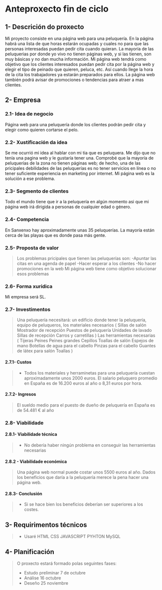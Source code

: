 # Anteproxecto fin de ciclo



## 1- Descrición do proxecto


Mi proyecto consiste en una página web para una peluquería. En la página habrá una lista de que horas estarán ocupadas y cuales no para que las personas
interesadas puedan pedir cita cuando quieran. La mayoría de las peluquerias por donde yo vivo no tienen páginas web, y si las tienen, son muy básicas
y no dan mucha información. Mi página web tendrá como objetivo que los clientes interesados puedan pedir cita por la página web y elegir el tipo
de peinado que quieren, peluca, etc. Así cuando llege la hora de la cita los trabajadores ya estarán preparados para ellos. La página web
también podrá avisar de promociones o tendencias para atraer a mas clientes.

## 2- Empresa



### 2.1- Idea de negocio


Página web para una peluquería donde los clientes podrán pedir cita y elegir como quieren cortarse el pelo.

### 2.2- Xustificación da idea


Se me ocurrió mi idea al hablar con mi tia que es peluquera. Me dijo que no tenía una pagina web y le gustaría tener una. Comprobé que la mayoría de peluquerías de la zona
no tienen páginas web; de hecho, una de las pricipales debilidades de las peluquerías es no tener servicios en línea o no tener suficiente experiencia en 
marketing por internet. Mi página web es la solución a ese problema.

### 2.3- Segmento de clientes


Todo el mundo tiene que ir a la peluquería en algún momento asi que mi página web irá dirigida a personas de cualquier edad o género.

### 2.4- Competencia


En Sanxenxo hay aproximadamente unas 35 peluquerías. La mayoría están cerca de las playas que es donde pasa más gente.

### 2.5- Proposta de valor


> Los problemas pricipales que tienen las peluquerías son: 
-Apuntar las citas en una agenda de papel
-Hacer esperar a los clientes
-No hacer promociones en la web
Mi página web tiene como objetivo solucionar esos problemas

### 2.6- Forma xurídica


Mi empresa será SL.

### 2.7- Investimentos


> Una peluquería necesitará: un edificio donde tener la peluquería, equipo de peluqueros, los materiales necesarios (
    Sillas de salón
     Mostrador de recepción
    Puestos de peluquería
    Unidades de lavado
     Sillas de recepción
    Carros y carretillas
)
Las herramientas necesarias (
    Tijeras
    Peines
    Peines grandes
    Cepillos
    Toallas de salón
    Espejos de mano
    Botellas de agua para el cabello
    Pinzas para el cabello
    Guantes de látex para salón
    Toallas
)

#### 2.7.1- Custos


> - Todos los materiales y herraminetas para una peluquería cuestan aproximadamente unos 2000 euros. El salario peluquero promedio en España es de 16.200 euros al año o 8,31 euros por hora.

#### 2.7.2- Ingresos


> El sueldo medio para el puesto de dueño de peluquería en España es de 54.481 € al año

### 2.8- Viabilidade

#### 2.8.1- Viabilidade técnica


> - No debería haber ningún problema en conseguir las herramientas necesarias

#### 2.8.2 - Viabilidade económica


> Una página web normal puede costar unos 5500 euros al año. Dados los beneficios que daría a la peluquería merece la pena hacer una página web.

#### 2.8.3- Conclusión


> - Si se hace bien los beneficios deberían ser superiores a los costes.

## 3- Requirimentos técnicos

> - Usaré HTML CSS JAVASCRIPT PYHTON MySQL

## 4- Planificación


> O proxecto estará formado polas seguintes fases:
>
> - Estudo preliminar 7 de octubre
> - Análise 16 octubre
> - Deseño 25 noviembre

